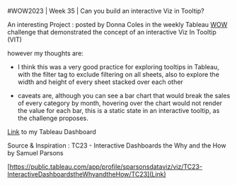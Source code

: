 #WOW2023 | Week 35 | Can you build an interactive Viz in Tooltip?


An interesting Project : posted by Donna Coles in the weekly Tableau [WOW](https://workout-wednesday.com/2023w35tab/) challenge
that demonstrated the concept of an interactive Viz In Tooltip (VIT)

however my thoughts are:

* I think this was a very good practice for exploring tooltips in Tableau, with the filter tag to exclude filtering on all sheets, also to explore the width and height of every sheet stacked over each other

* caveats are, although you can see a bar chart that would break the sales of every category by month, hovering over the chart would not render the value for each bar, this is a static state in an interactive tooltip, as the challenge proposes.




[Link](https://public.tableau.com/app/profile/amira.salama/viz/InteractiveVizinTooltipWOW2023Week35/WOWInteractiveTooltip) to my Tableau Dashboard

Source & Inspiration : 
TC23 - Interactive Dashboards the Why and the How
by
Samuel Parsons

[https://public.tableau.com/app/profile/sparsonsdataviz/viz/TC23-InteractiveDashboardstheWhyandtheHow/TC23](Link) 
